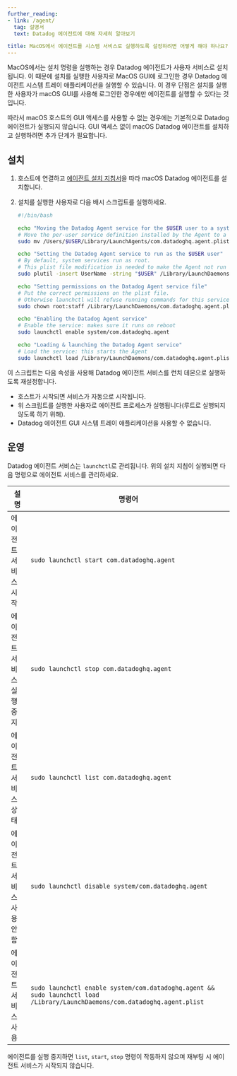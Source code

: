 ```yaml
---
further_reading:
- link: /agent/
  tag: 설명서
  text: Datadog 에이전트에 대해 자세히 알아보기

title: MacOS에서 에이전트를 시스템 서비스로 실행하도록 설정하려면 어떻게 해야 하나요?
---
```


MacOS에서는 설치 명령을 실행하는 경우 Datadog 에이전트가 사용자 서비스로 설치됩니다. 이 때문에 설치를 실행한 사용자로 MacOS GUI에 로그인한 경우 Datadog 에이전트 시스템 트레이 애플리케이션을 실행할 수 있습니다. 이 경우 단점은 설치를 실행한 사용자가 macOS GUI를 사용해 로그인한 경우에만 에이전트를 실행할 수 있다는 것입니다.

따라서 macOS 호스트의 GUI 액세스를 사용할 수 없는 경우에는 기본적으로 Datadog 에이전트가 실행되지 않습니다. GUI 액세스 없이 macOS Datadog 에이전트를 설치하고 실행하려면 추가 단계가 필요합니다.

## 설치

1. 호스트에 연결하고 [에이전트 설치 지침서][1]을 따라 macOS Datadog 에이전트를 설치합니다.

2. 설치를 실행한 사용자로 다음 배시 스크립트를 실행하세요.

    ```sh
    #!/bin/bash

    echo "Moving the Datadog Agent service for the $USER user to a system service"
    # Move the per-user service definition installed by the Agent to a system service
    sudo mv /Users/$USER/Library/LaunchAgents/com.datadoghq.agent.plist /Library/LaunchDaemons/com.datadoghq.agent.plist

    echo "Setting the Datadog Agent service to run as the $USER user"
    # By default, system services run as root.
    # This plist file modification is needed to make the Agent not run as root, but as the current user.
    sudo plutil -insert UserName -string "$USER" /Library/LaunchDaemons/com.datadoghq.agent.plist

    echo "Setting permissions on the Datadog Agent service file"
    # Put the correct permissions on the plist file.
    # Otherwise launchctl will refuse running commands for this service.
    sudo chown root:staff /Library/LaunchDaemons/com.datadoghq.agent.plist

    echo "Enabling the Datadog Agent service"
    # Enable the service: makes sure it runs on reboot
    sudo launchctl enable system/com.datadoghq.agent

    echo "Loading & launching the Datadog Agent service"
    # Load the service: this starts the Agent
    sudo launchctl load /Library/LaunchDaemons/com.datadoghq.agent.plist
    ```

이 스크립트는 다음 속성을 사용해 Datadog 에이전트 서비스를 런치 데몬으로 실행하도록 재설정합니다.
- 호스트가 시작되면 서비스가 자동으로 시작됩니다.
- 위 스크립트를 실행한 사용자로 에이전트 프로세스가 실행됩니다(루트로 실행되지 않도록 하기 위해).
- Datadog 에이전트 GUI 시스템 트레이 애플리케이션을 사용할 수 없습니다.


## 운영

Datadog 에이전트 서비스는 `launchctl`로 관리됩니다. 위의 설치 지침이 실행되면 다음 명령으로 에이전트 서비스를 관리하세요.

| 설명                   | 명령어                                                                                                                   |
|-------------------------------|---------------------------------------------------------------------------------------------------------------------------|
| 에이전트 서비스 시작           | `sudo launchctl start com.datadoghq.agent`                                                                                |
| 에이전트 서비스 실행 중지    | `sudo launchctl stop com.datadoghq.agent`                                                                                 |
| 에이전트 서비스 상태       | `sudo launchctl list com.datadoghq.agent`                                                                                 |
| 에이전트 서비스 사용 안 함         | `sudo launchctl disable system/com.datadoghq.agent`                                                                       |
| 에이전트 서비스 사용          | `sudo launchctl enable system/com.datadoghq.agent && sudo launchctl load /Library/LaunchDaemons/com.datadoghq.agent.plist`|


에이전트를 실행 중지하면 `list`, `start`, `stop` 명령이 작동하지 않으며 재부팅 시 에이전트 서비스가 시작되지 않습니다.

[1]: https://app.datadoghq.com/account/settings/agent/latest?platform=macos
